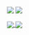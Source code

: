 
<!--
**prettykernel/prettykernel** is a ✨ _special_ ✨ repository because its `README.md` (this file) appears on your GitHub profile.

Here are some ideas to get you started:

- 🔭 I’m currently working on ...
- 🌱 I’m currently learning ...
- 👯 I’m looking to collaborate on ...
- 🤔 I’m looking for help with ...
- 💬 Ask me about ...
- 📫 How to reach me: ...
- 😄 Pronouns: ...
- ⚡ Fun fact: ...
-->


![](https://github-readme-stats.vercel.app/api/?username=prettykernel&count_private=true&show_icons=true&theme=buefy)
![](https://github-readme-stats.vercel.app/api/top-langs/?username=prettykernel&layout=compact)

<a href="#">
  <img align="center" src="https://github-readme-stats.vercel.app/api/?username=prettykernel&count_private=true&show_icons=true&theme=buefy"/>
</a>
<a href="#">
  <img align="center" src="https://github-readme-stats.vercel.app/api/top-langs/?username=prettykernel"/>
</a>
